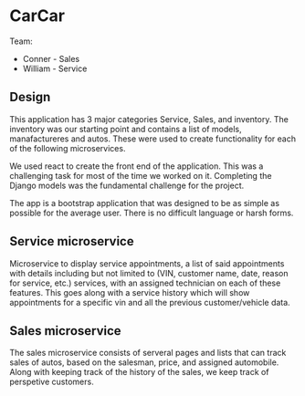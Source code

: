 # CarCar

Team:

* Conner - Sales
* William - Service 

## Design
This application has 3 major categories Service, Sales, and inventory. The inventory was our starting point and contains a list of models, manafactureres and autos. These were used to create functionality for each of the following microservices. 

We used react to create the front end of the application. This was a challenging task for most of the time we worked on it. Completing the Django models was the fundamental challenge for the project. 

The app is a bootstrap application that was designed to be as simple as possible for the average user. There is no difficult language or harsh forms.


## Service microservice

Microservice to display service appointments, a list of said appointments with details including but not limited to (VIN, customer name, date, reason for service, etc.) services,  with an assigned technician on each of these features. 
This goes along with a service history which will show appointments for a specific vin and all the previous customer/vehicle data.

## Sales microservice
The sales microservice consists of serveral pages and lists that can track sales of autos, based on the salesman, price, and assigned automobile. Along with keeping track of the history of the sales, we keep track of perspetive customers. 

